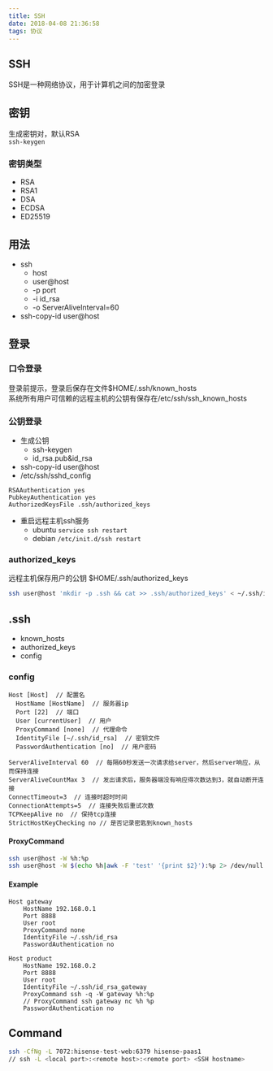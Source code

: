```yaml
---
title: SSH
date: 2018-04-08 21:36:58
tags: 协议
---
```


## SSH
SSH是一种网络协议，用于计算机之间的加密登录

## 密钥
生成密钥对，默认RSA  
`ssh-keygen`

### 密钥类型
- RSA
- RSA1
- DSA
- ECDSA
- ED25519

## 用法
- ssh 
    + host
    + user@host
    + -p port
    + -i id_rsa
    + -o ServerAliveInterval=60 
- ssh-copy-id user@host

## 登录

### 口令登录
登录前提示，登录后保存在文件$HOME/.ssh/known_hosts  
系统所有用户可信赖的远程主机的公钥有保存在/etc/ssh/ssh_known_hosts

### 公钥登录
- 生成公钥 
    + ssh-keygen
    + id_rsa.pub&id_rsa
- ssh-copy-id user@host
- /etc/ssh/sshd_config
```
RSAAuthentication yes
PubkeyAuthentication yes
AuthorizedKeysFile .ssh/authorized_keys
```
- 重启远程主机ssh服务
    + ubuntu `service ssh restart`
    + debian `/etc/init.d/ssh restart`

### authorized_keys
远程主机保存用户的公钥 $HOME/.ssh/authorized_keys  
```bash
ssh user@host 'mkdir -p .ssh && cat >> .ssh/authorized_keys' < ~/.ssh/id_rsa.pub
```

## .ssh
- known_hosts
- authorized_keys
- config

### config
```
Host [Host]  // 配置名
  HostName [HostName]  // 服务器ip
  Port [22]  // 端口
  User [currentUser]  // 用户
  ProxyCommand [none]  // 代理命令
  IdentityFile [~/.ssh/id_rsa]  // 密钥文件
  PasswordAuthentication [no]  // 用户密码

ServerAliveInterval 60  // 每隔60秒发送一次请求给server，然后server响应，从而保持连接
ServerAliveCountMax 3  // 发出请求后，服务器端没有响应得次数达到3，就自动断开连接
ConnectTimeout=3  // 连接时超时时间
ConnectionAttempts=5  // 连接失败后重试次数
TCPKeepAlive no  // 保持tcp连接
StrictHostKeyChecking no // 是否记录密匙到known_hosts
```

#### ProxyCommand
```bash
ssh user@host -W %h:%p
ssh user@host -W $(echo %h|awk -F 'test' '{print $2}'):%p 2> /dev/null
```

#### Example
```
Host gateway
    HostName 192.168.0.1
    Port 8888
    User root
    ProxyCommand none
    IdentityFile ~/.ssh/id_rsa
    PasswordAuthentication no

Host product
    HostName 192.168.0.2
    Port 8888
    User root
    IdentityFile ~/.ssh/id_rsa_gateway
    ProxyCommand ssh -q -W gateway %h:%p
    // ProxyCommand ssh gateway nc %h %p
    PasswordAuthentication no
```


## Command
```bash
ssh -CfNg -L 7072:hisense-test-web:6379 hisense-paas1
// ssh -L <local port>:<remote host>:<remote port> <SSH hostname>
```
